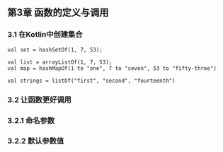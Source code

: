 


## 第3章 函数的定义与调用 ##

### 3.1 在Kotlin中创建集合 ###

	val set = hashSetOf(1, 7, 53);

	val list = arrayListOf(1, 7, 53);
	val map = hashMapOf(1 to "one", 7 to "seven", 53 to "fifty-three")

	val strings = listOf("first", "second", "fourteenth")

### 3.2 让函数更好调用 ###

### 3.2.1 命名参数 ###

### 3.2.2 默认参数值 ###

